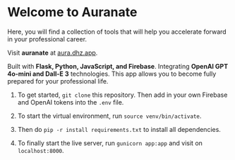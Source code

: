 # Welcome to Auranate

Here, you will find a collection of tools that will help you accelerate forward in your professional career.

Visit **auranate** at [aura.dhz.app](aura.dhz.app).

Built with **Flask, Python, JavaScript, and Firebase**. Integrating **OpenAI GPT 4o-mini and Dall-E 3** technologies. This app allows you to become fully prepared for your professional life. 

1. To get started, `git clone` this repository. Then add in your own Firebase and OpenAI tokens into the `.env` file.

2. To start the virtual environment, run `source venv/bin/activate`.

3. Then do `pip -r install requirements.txt` to install all dependencies.

4. To finally start the live server, run `gunicorn app:app` and visit on `localhost:8000`.



